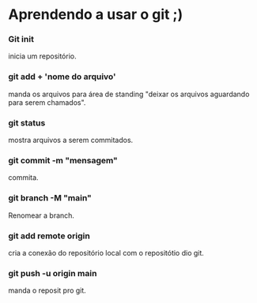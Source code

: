 <h1>Aprendendo a usar o git ;)</h1>


<h3>Git init</h3> inicia um repositório.

<h3>git add + 'nome do arquivo'</h3> manda os arquivos para área de standing "deixar os arquivos aguardando para serem chamados".

<h3>git status</h3> mostra arquivos a serem commitados.

<h3>git commit -m "mensagem"</h3> commita.

<h3>git branch -M "main"</h3> Renomear a branch.

<h3>git add remote origin</h3> cria a conexão do repositório local com o repositótio dio git.

<h3>git push -u origin main</h3> manda o reposit pro git.

